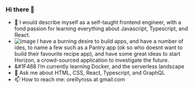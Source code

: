 ### Hi there 👋

- 🔭 I would describe myself as a self-taught frontend engineer, with a fond passion for learning everything about Javascript, Typescript, and React.
- ![image](https://user-images.githubusercontent.com/8973660/118141707-f13dda00-b409-11eb-958b-4041df5ceb1e.png) I have a burning desire to build apps, and have a number of ides, to name a few such as a Pantry app (ok so who doesnt want to build their favourite recipe app), and have some great ideas to start Horizon, a crowd-sourced application to investigate the future.
- &#1F468 I’m currently learning Docker, and the serverless landscape
- 💬 Ask me about HTML, CSS, React, Typescript, and GraphQL  
- 📫 How to reach me: oreillyross at gmail.com

  

